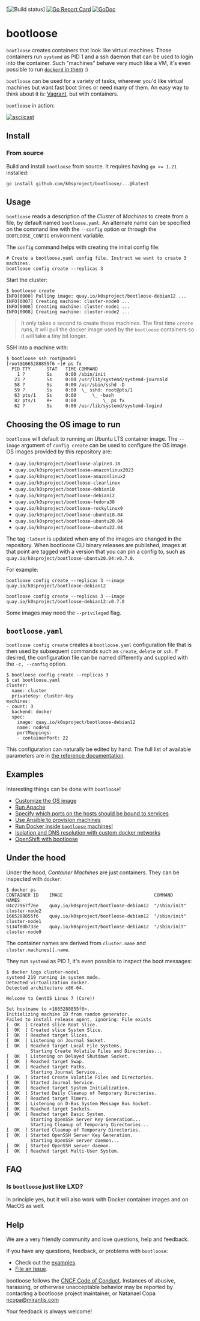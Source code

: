 [![Build status](https://github.com/k0sproject/bootloose/actions/workflows/go.yml)]
[![Go Report Card](https://goreportcard.com/badge/github.com/k0sproject/bootloose)](https://goreportcard.com/report/github.com/k0sproject/bootloose)
[![GoDoc](https://godoc.org/github.com/k0sproject/bootloose?status.svg)](https://godoc.org/github.com/k0sproject/bootloose)

# bootloose

`bootloose` creates containers that look like virtual machines. Those
containers run `systemd` as PID 1 and a ssh daemon that can be used to login
into the container. Such "machines" behave very much like a VM, it's even
possible to run [`dockerd` in them][readme-did] :)

`bootloose` can be used for a variety of tasks, wherever you'd like virtual
machines but want fast boot times or need many of them. An easy way to think
about it is: [Vagrant](https://www.vagrantup.com/), but with containers.

`bootloose` in action:

[![asciicast](https://asciinema.org/a/226185.svg)](https://asciinema.org/a/226185)

[readme-did]: ./examples/docker-in-docker/README.md

## Install

### From source

Build and install `bootloose` from source. It requires having
`go >= 1.21` installed:

```console
go install github.com/k0sproject/bootloose/...@latest
```

[gh-release]: https://github.com/k0sproject/bootloose/releases

## Usage

`bootloose` reads a description of the *Cluster* of *Machines* to create from a
file, by default named `bootloose.yaml`. An alternate name can be specified on
the command line with the `--config` option or through the `BOOTLOOSE_CONFIG`
environment variable.

The `config` command helps with creating the initial config file:

```console
# Create a bootloose.yaml config file. Instruct we want to create 3 machines.
bootloose config create --replicas 3
```

Start the cluster:

```console
$ bootloose create
INFO[0000] Pulling image: quay.io/k0sproject/bootloose-debian12 ...
INFO[0007] Creating machine: cluster-node0 ...
INFO[0008] Creating machine: cluster-node1 ...
INFO[0008] Creating machine: cluster-node2 ...
```

> It only takes a second to create those machines. The first time `create`
runs, it will pull the docker image used by the `bootloose` containers so it
will take a tiny bit longer.

SSH into a machine with:

```console
$ bootloose ssh root@node1
[root@1665288855f6 ~]# ps fx
  PID TTY      STAT   TIME COMMAND
    1 ?        Ss     0:00 /sbin/init
   23 ?        Ss     0:00 /usr/lib/systemd/systemd-journald
   58 ?        Ss     0:00 /usr/sbin/sshd -D
   59 ?        Ss     0:00  \_ sshd: root@pts/1
   63 pts/1    Ss     0:00      \_ -bash
   82 pts/1    R+     0:00          \_ ps fx
   62 ?        Ss     0:00 /usr/lib/systemd/systemd-logind
```

## Choosing the OS image to run

`bootloose` will default to running an Ubuntu LTS container image. The `--image`
argument of `config create` can be used to configure the OS image. OS
images provided by this repository are:

- `quay.io/k0sproject/bootloose-alpine3.18`
- `quay.io/k0sproject/bootloose-amazonlinux2023`
- `quay.io/k0sproject/bootloose-amazonlinux2`
- `quay.io/k0sproject/bootloose-clearlinux`
- `quay.io/k0sproject/bootloose-debian10`
- `quay.io/k0sproject/bootloose-debian12`
- `quay.io/k0sproject/bootloose-fedora38`
- `quay.io/k0sproject/bootloose-rockylinux9`
- `quay.io/k0sproject/bootloose-ubuntu18.04`
- `quay.io/k0sproject/bootloose-ubuntu20.04`
- `quay.io/k0sproject/bootloose-ubuntu22.04`

The tag `:latest` is updated when any of the images are changed in the repository.
When bootloose CLI binary releases are published, images at that point are tagged
with a version that you can pin a config to, such as
`quay.io/k0sproject/bootloose-ubuntu20.04:v0.7.0`.

For example:

```console
bootloose config create --replicas 3 --image quay.io/k0sproject/bootloose-debian12
```

```console
bootloose config create --replicas 3 --image quay.io/k0sproject/bootloose-debian12:v0.7.0
```

Some images may need the `--privileged` flag.

## `bootloose.yaml`

`bootloose config create` creates a `bootloose.yaml` configuration file that is then
used by subsequent commands such as `create`, `delete` or `ssh`. If desired,
the configuration file can be named differently and supplied with the
`-c, --config` option.

```console
$ bootloose config create --replicas 3
$ cat bootloose.yaml
cluster:
  name: cluster
  privateKey: cluster-key
machines:
- count: 3
  backend: docker
  spec:
    image: quay.io/k0sproject/bootloose-debian12
    name: node%d
    portMappings:
    - containerPort: 22
```


This configuration can naturally be edited by hand. The full list of
available parameters are in [the reference documentation][pkg-config].

[pkg-config]: https://godoc.org/github.com/k0sproject/bootloose/pkg/config

## Examples

Interesting things can be done with `bootloose`!

- [Customize the OS image](./examples/fedora29-htop/README.md)
- [Run Apache](./examples/apache/README.md)
- [Specify which ports on the hosts should be bound to services](examples/simple-hostPort/README.md)
- [Use Ansible to provision machines](./examples/ansible/README.md)
- [Run Docker inside `bootloose` machines!](./examples/docker-in-docker/README.md)
- [Isolation and DNS resolution with custom docker networks](./examples/user-defined-network/README.md)
- [OpenShift with bootloose](https://github.com/carlosedp/openshift-on-bootloose)

## Under the hood

Under the hood, *Container Machines* are just containers. They can be
inspected with `docker`:

```console
$ docker ps
CONTAINER ID    IMAGE                                  COMMAND         NAMES
04c27967f76e    quay.io/k0sproject/bootloose-debian12  "/sbin/init"    cluster-node2
1665288855f6    quay.io/k0sproject/bootloose-debian12  "/sbin/init"    cluster-node1
5134f80b733e    quay.io/k0sproject/bootloose-debian12  "/sbin/init"    cluster-node0
```

The container names are derived from `cluster.name` and
`cluster.machines[].name`.

They run `systemd` as PID 1, it's even possible to inspect the boot messages:

```console
$ docker logs cluster-node1
systemd 219 running in system mode.
Detected virtualization docker.
Detected architecture x86-64.

Welcome to CentOS Linux 7 (Core)!

Set hostname to <1665288855f6>.
Initializing machine ID from random generator.
Failed to install release agent, ignoring: File exists
[  OK  ] Created slice Root Slice.
[  OK  ] Created slice System Slice.
[  OK  ] Reached target Slices.
[  OK  ] Listening on Journal Socket.
[  OK  ] Reached target Local File Systems.
         Starting Create Volatile Files and Directories...
[  OK  ] Listening on Delayed Shutdown Socket.
[  OK  ] Reached target Swap.
[  OK  ] Reached target Paths.
         Starting Journal Service...
[  OK  ] Started Create Volatile Files and Directories.
[  OK  ] Started Journal Service.
[  OK  ] Reached target System Initialization.
[  OK  ] Started Daily Cleanup of Temporary Directories.
[  OK  ] Reached target Timers.
[  OK  ] Listening on D-Bus System Message Bus Socket.
[  OK  ] Reached target Sockets.
[  OK  ] Reached target Basic System.
         Starting OpenSSH Server Key Generation...
         Starting Cleanup of Temporary Directories...
[  OK  ] Started Cleanup of Temporary Directories.
[  OK  ] Started OpenSSH Server Key Generation.
         Starting OpenSSH server daemon...
[  OK  ] Started OpenSSH server daemon.
[  OK  ] Reached target Multi-User System.
```

## FAQ

### Is `bootloose` just like LXD?
In principle yes, but it will also work with Docker container images and
on MacOS as well.

## Help

We are a very friendly community and love questions, help and feedback.

If you have any questions, feedback, or problems with `bootloose`:

- Check out the [examples](examples).
- [File an issue](https://github.com/k0sproject/bootloose/issues/new).

bootloose follows the [CNCF Code of
Conduct](https://github.com/cncf/foundation/blob/master/code-of-conduct.md).
Instances of abusive, harassing, or otherwise unacceptable behavior may be
reported by contacting a bootloose project maintainer, or Natanael Copa
<ncopa@mirantis.com>

Your feedback is always welcome!
